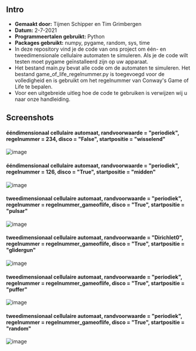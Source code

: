 ## Intro
- **Gemaakt door:** Tijmen Schipper en Tim Grimbergen
- **Datum:** 2-7-2021
- **Programmeertalen gebruikt:** Python
- **Packages gebruikt:** numpy, pygame, random, sys, time
- In deze repository vind je de code van ons project om één- en tweedimensionale cellulaire automaten te simuleren. Als je de code wilt testen moet pygame geïnstalleerd zijn op uw apparaat.
- Het bestand main.py bevat alle code om de automaten te simuleren. Het bestand game_of_life_regelnummer.py is toegevoegd voor de volledigheid en is gebruikt om het regelnummer van Conway's Game of Life te bepalen.
- Voor een uitgebreide uitleg hoe de code te gebruiken is verwijzen wij u naar onze handleiding.

## Screenshots
#### ééndimensionaal cellulaire automaat, randvoorwaarde = "periodiek", regelnummer = 234, disco = "False", startpositie = "wisselend"
![image](https://user-images.githubusercontent.com/86233743/124144746-86656280-da8c-11eb-93af-ae7246b273d4.png)
#### ééndimensionaal cellulaire automaat, randvoorwaarde = "periodiek", regelnummer = 126, disco = "True", startpositie = "midden"
![image](https://user-images.githubusercontent.com/86233743/124142993-07235f00-da8b-11eb-87a7-8b6564874836.png)
#### tweedimensionaal cellulaire automaat, randvoorwaarde = "periodiek", regelnummer = regelnummer_gameoflife, disco = "True", startpositie = "pulsar"
![image](https://user-images.githubusercontent.com/86233743/124143803-b6f8cc80-da8b-11eb-8062-ba0c7fedb433.png)
#### tweedimensionaal cellulaire automaat, randvoorwaarde = "Dirichlet0", regelnummer = regelnummer_gameoflife, disco = "True", startpositie = "glidergun"
![image](https://user-images.githubusercontent.com/86233743/124146099-b95c2600-da8d-11eb-8388-07b3f927f442.png)
#### tweedimensionaal cellulaire automaat, randvoorwaarde = "periodiek", regelnummer = regelnummer_gameoflife, disco = "True", startpositie = "puffer"
![image](https://user-images.githubusercontent.com/86233743/124143490-7600b800-da8b-11eb-8a67-7ec05f567f23.png)
#### tweedimensionaal cellulaire automaat, randvoorwaarde = "periodiek", regelnummer = regelnummer_gameoflife, disco = "True", startpositie = "random"
![image](https://user-images.githubusercontent.com/86233743/124144156-ff17ef00-da8b-11eb-82d1-6bdb60c0684e.png)
